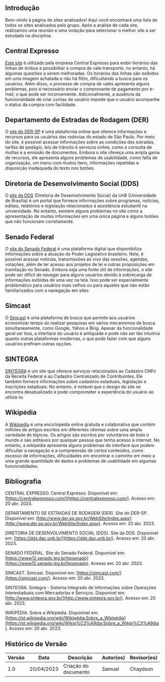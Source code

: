 ## Introdução

Bem-vindo à página de sites analisados! Aqui você encontrará uma lista de todos os sites analisados pelo grupo. Após a análise de cada site, realizamos uma reunião e uma votação para selecionar o melhor site a ser estudado na disciplina.

## Central Expresso

[Este site](https://centralexpresso.com/ "Link para o site da Central Expresso") é utilizado pela empresa Central Expresso para exibir horários das linhas de ônibus e possibilitar a compra de vale transporte, no entanto, há algumas questões a serem melhoradas. Os horários das linhas são exibidos em uma imagem achatada e não há filtro, dificultando a busca para os usuários. Além disso, o processo de compra de vales apresenta alguns problemas, pois é necessário enviar o comprovante de pagamento por e-mail, o que pode ser inconveniente. Adicionalmente, a ausência da funcionalidade de criar contas de usuário impede que o usuário acompanhe o status da compra com facilidade.

## Departamento de Estradas de Rodagem (DER)

O [site do DER-SP](http://www.der.sp.gov.br/WebSite/Index.aspx "Link para o site do DER-SP") é uma plataforma online que oferece informações e recursos para os usuários das rodovias do estado de São Paulo. Por meio do site, é possível acessar informações sobre as condições das estradas, tarifas de pedágio, leis de trânsito e serviços online, como a consulta de multas e a emissão de documentos. Embora o site ofereça uma ampla gama de recursos, ele apresenta alguns problemas de usabilidade, como falta de organização, um menu com muitos itens, informações repetidas e disposição inadequada do texto nos botões.

## Diretoria de Desenvolvimento Social (DDS)

O [site da DDS](https://dds.dac.unb.br/ "Link para o site da DDS") (Diretoria de Desenvolvimento Social) da UnB (Universidade de Brasília) é um portal que fornece informações sobre programas, notícias, editais, relatórios e legislação relacionados à assistência estudantil na universidade. No entanto, existem alguns problemas no site como a apresentação de muitas informações em uma única página e alguns botões que não funcionam corretamente.

## Senado Federal

O [site do Senado Federal](https://www12.senado.leg.br/hpsenado "Link para o site do Senado Federal") é uma plataforma digital que disponibiliza informações sobre a atuação do Poder Legislativo brasileiro. Nele, é possível acessar notícias, transmissões ao vivo das sessões, agendas, votações, além de ter acesso aos projetos de lei e outras proposições em tramitação no Senado. Embora seja uma fonte útil de informações, o site pode ser difícil de navegar para alguns usuários devido à sobrecarga de informações exibidas de uma vez na tela. Isso pode ser especialmente problemático para usuários mais velhos ou para aqueles que não estão familiarizados com a navegação em sites

## Simcast

O [Simcast](https://simcast.com/ "Link para o site do Simcast") é uma plataforma de busca que permite aos usuários economizar tempo ao realizar pesquisas em vários mecanismos de busca simultaneamente, como Google, Yahoo e Bing. Apesar da funcionalidade geral ser boa, a interface do usuário é antiquada e pode não ser tão intuitiva quanto outras plataformas modernas, o que pode fazer com que alguns usuários prefiram outras opções.

## SINTEGRA

[SINTEGRA](http://www.sintegra.gov.br/ "Link para o site deo SINTEGRA") é um site que oferece serviços relacionados ao Cadastro CNPJ da Receita Federal e ao Cadastro Centralizado de Contribuintes. Ele também fornece informações sobre cadastros estaduais, legislação e inscrições estaduais. No entanto, é notável que o design do site se encontra desatualizado e pode comprometer a experiência do usuário ao utilizá-lo.

## Wikipédia

A [Wikipedia](https://pt.wikipedia.org/ "Link para o site da Wikipédia") é uma enciclopédia online gratuita e colaborativa que contém milhões de artigos escritos em diferentes idiomas sobre uma ampla variedade de tópicos. Os artigos são escritos por voluntários de todo o mundo e são editáveis por qualquer pessoa que tenha acesso à internet. No entanto, a wikipédia apresenta alguns problemas de interface que podem dificultar a navegação e a compreensão de certos conteúdos, como excesso de informações, dificuldades em encontrar o caminho em meio a uma grande quantidade de dados e problemas de usabilidade em algumas funcionalidades.

## Bibliografia

CENTRAL EXPRESSO. Central Expresso. Disponível em: [https://centralexpresso.com/](https://centralexpresso.com/). Acesso em: 20 abr. 2023.

DEPARTAMENTO DE ESTRADAS DE RODAGEM (DER). Site do DER-SP. Disponível em: [http://www.der.sp.gov.br/WebSite/Index.aspx](http://www.der.sp.gov.br/WebSite/Index.aspx). Acesso em: 20 abr. 2023.

DIRETORIA DE DESENVOLVIMENTO SOCIAL (DDS). Site da DDS. Disponível em: [https://dds.dac.unb.br/](https://dds.dac.unb.br/). Acesso em: 20 abr. 2023.

SENADO FEDERAL. Site do Senado Federal. Disponível em: [https://www12.senado.leg.br/hpsenado](https://www12.senado.leg.br/hpsenado). Acesso em: 20 abr. 2023.

SIMCAST. Simcast. Disponível em: [https://simcast.com/](https://simcast.com/). Acesso em: 20 abr. 2023.

SINTEGRA. Sintegra - Sistema Integrado de Informações sobre Operações Interestaduais com Mercadorias e Serviços. Disponível em: [http://www.sintegra.gov.br/](http://www.sintegra.gov.br/). Acesso em: 20 abr. 2023.

WIKIPÉDIA. Sobre a Wikipédia. Disponível em: [https://pt.wikipedia.org/wiki/Wikipédia:Sobre_a_Wikipédia](https://pt.wikipedia.org/wiki/Wikip%C3%A9dia:Sobre_a_Wikip%C3%A9dia). Acesso em: 20 abr. 2023.

## Histórico de Versão

| Versão | Data       | Descrição            | Autor(es) | Revisor(es) |
| ------ | ---------- | -------------------- | --------- | ----------- |
| 1.0    | 20/04/2023 | Criação do documento | Samuel    | Chaydson    |
